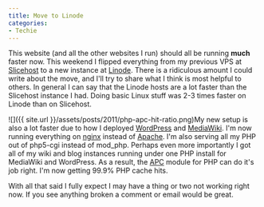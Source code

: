 ```yaml
---
title: Move to Linode
categories:
- Techie
---
```


This website (and all the other websites I run) should all be running **much** faster now. This weekend I flipped everything from my previous VPS at [Slicehost](http://www.slicehost.com/) to a new instance at [Linode](http://www.linode.com/).
There is a ridiculous amount I could write about the move, and I'll try to share what I think is most helpful to others. In general I can say that the Linode hosts are a lot faster than the Slicehost instance I had. Doing basic Linux stuff was 2-3 times faster on Linode than on Slicehost.

![]({{ site.url }}/assets/posts/2011/php-apc-hit-ratio.png)My new setup is also a lot faster due to how I deployed [WordPress](http://wordpress.org/) and [MediaWiki](http://www.mediawiki.org/). I'm now running everything on [nginx](http://nginx.com/) instead of [Apache](http://www.apache.org/). I'm also serving all my PHP out of php5-cgi instead of mod_php. Perhaps even more importantly I got all of my wiki and blog instances running under one PHP install for MediaWiki and WordPress. As a result, the [APC](http://php.net/manual/en/book.apc.php) module for PHP can do it's job right. I'm now getting 99.9% PHP cache hits.

With all that said I fully expect I may have a thing or two not working right now. If you see anything broken a comment or email would be great.
